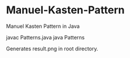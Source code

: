 # Manuel-Kasten-Pattern
Manuel Kasten Pattern in Java

javac Patterns.java
java Patterns

Generates result.png in root directory.
